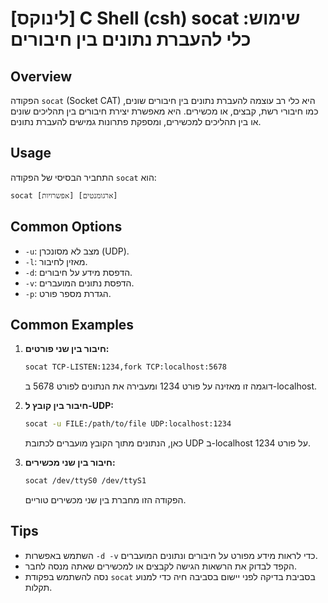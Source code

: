 # [לינוקס] C Shell (csh) socat שימוש: כלי להעברת נתונים בין חיבורים

## Overview
הפקודה `socat` (Socket CAT) היא כלי רב עוצמה להעברת נתונים בין חיבורים שונים, כמו חיבורי רשת, קבצים, או מכשירים. היא מאפשרת יצירת חיבורים בין תהליכים שונים או בין תהליכים למכשירים, ומספקת פתרונות גמישים להעברת נתונים.

## Usage
התחביר הבסיסי של הפקודה `socat` הוא:

```
socat [אפשרויות] [ארגומנטים]
```

## Common Options
- `-u`: מצב לא מסונכרן (UDP).
- `-l`: מאזין לחיבור.
- `-d`: הדפסת מידע על חיבורים.
- `-v`: הדפסת נתונים המועברים.
- `-p`: הגדרת מספר פורט.

## Common Examples
1. **חיבור בין שני פורטים:**
   ```bash
   socat TCP-LISTEN:1234,fork TCP:localhost:5678
   ```
   דוגמה זו מאזינה על פורט 1234 ומעבירה את הנתונים לפורט 5678 ב-localhost.

2. **חיבור בין קובץ ל-UDP:**
   ```bash
   socat -u FILE:/path/to/file UDP:localhost:1234
   ```
   כאן, הנתונים מתוך הקובץ מועברים לכתובת UDP ב-localhost על פורט 1234.

3. **חיבור בין שני מכשירים:**
   ```bash
   socat /dev/ttyS0 /dev/ttyS1
   ```
   הפקודה הזו מחברת בין שני מכשירים טוריים.

## Tips
- השתמש באפשרות `-d -v` כדי לראות מידע מפורט על חיבורים ונתונים המועברים.
- הקפד לבדוק את הרשאות הגישה לקבצים או למכשירים שאתה מנסה לחבר.
- נסה להשתמש בפקודת `socat` בסביבת בדיקה לפני יישום בסביבה חיה כדי למנוע תקלות.